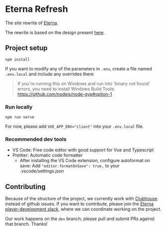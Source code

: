 # Eterna Refresh

The site rewrite of [Eterna](eternagame.org).

The rewrite is based on the design present [here](https://github.com/eternagame/design).

## Project setup

```
npm install
```

If you want to modify any of the parameters in `.env`, create a file named `.env.local` and include any overrides there

> If you're running this on Windows and run into 'binary not found' errors, you need to install Windows Build Tools: https://github.com/nodejs/node-gyp#option-1

### Run locally

```
npm run serve
```

For now, please add `VUE_APP_ENV="client"` into your `.env.local` file.

### Recommended dev tools

- VS Code: Free code editor with good support for Vue and Typescript
- Prettier: Automatic code formatter
  - After installing the VS Code extension, configure autoformat on save:
    Add `"editor.formatOnSave": true,` to your .vscode/settings.json

## Contributing

Because of the structure of the project, we currently work with [Clubhouse](https://app.clubhouse.io/vital-mind-media/stories/space/441/everything) instead of github issues.
If you want to contribute, please join the [Eterna player-development slack](https://join.slack.com/t/eternaplayerdev/shared_invite/enQtODk1Njk0MTQxMDQ2LWFmZjFhNDMwM2NlNjkyMzYxZDNjOTNiNzhhNTY0MDcxNWNlOWE4YjkyZmQzZWY1YmEzZmFlMmU5NWM0MWFjZjM), where we can coordinate working on the project.

Our work happens on the `dev` branch; please pull and submit PRs against that branch. Thanks!
